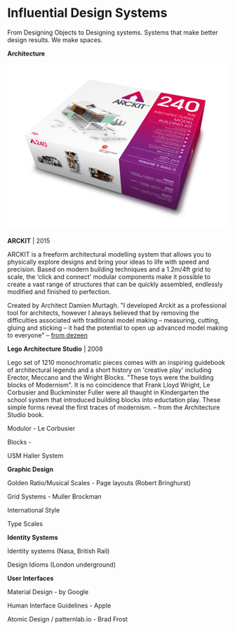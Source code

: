 # Influential Design Systems

From Designing Objects to Designing systems.
Systems that make better design results.
We make spaces.


**Architecture**

![](assets/Arckit-240-New-Box-Image.jpg)

**ARCKIT**  | 2015

ARCKIT is a freeform architectural modelling system that allows you to physically explore designs and bring your ideas to life with speed and precision. Based on modern building techniques and a 1.2m/4ft grid to scale, the ‘click and connect’ modular components make it possible to create a vast range of structures that can be quickly assembled, endlessly modified and finished to perfection.

Created by Architect Damien Murtagh. "I developed Arckit as a professional tool for architects, however I always believed that by removing the difficulties associated with traditional model making – measuring, cutting, gluing and sticking – it had the potential to open up advanced model making to everyone" – [from dezeen](https://www.dezeen.com/2015/05/24/architect-modelling-system-arckit-posh-lego-damien-murtagh/)

**Lego Architecture Studio** | 2008

Lego set of 1210 monochromatic pieces comes with an inspiring guidebook of architectural legends and a short history on 'creative play' including Erector, Meccano and the Wright Blocks. "These toys were the building blocks of Modernism". It is no coincidence that Frank Lloyd Wright, Le Corbusier and Buckminster Fuller were all thaught in Kindergarten the school system that introduced building blocks  into eductation play. These simple forms reveal the first traces of modernism. – from the Architecture Studio book.

Modulor - Le Corbusier

Blocks -

USM Haller System

**Graphic Design**

Golden Ratio/Musical Scales - Page layouts (Robert Bringhurst)

Grid Systems - Muller Brockman

International Style

Type Scales

**Identity Systems**

Identity systems (Nasa, British Rail)

Design Idioms (London underground)

**User Interfaces**

Material Design - by Google

Human Interface Guidelines - Apple

Atomic Design / patternlab.io - Brad Frost
